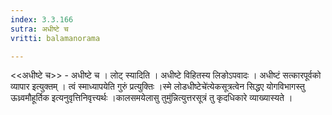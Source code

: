 ```yaml
---
index: 3.3.166
sutra: अधीष्टे च
vritti: balamanorama

---
```

<<अधीष्टे च>> - अधीष्टे च । लोट् स्यादिति । अधीष्टे विहितस्य लिङोऽपवादः । अधीष्टं सत्कारपूर्वको व्यापार इत्युक्तम् । त्वं स्माध्यापयेति गुरुं प्रत्युक्तिः ।स्मे लोडधीष्टेचे॑त्येकसूत्रत्वेन सिद्धए योगविभागस्तु ऊध्र्वमौहूर्तिक इत्यनुवृत्तिनिवृत्त्यर्थः ।कालसमयेलासु तुमु॑न्नित्युत्तरसूत्रं तु कृदधिकारे व्याख्यास्यते । 